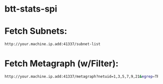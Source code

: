 # btt-stats-spi

# Fetch Subnets:
```bash
http://your.machine.ip.add:41337/subnet-list
```

# Fetch Metagraph (w/Filter):
```bash
http://your.machine.ip.add:41337/metagraph?netuid=1,3,5,7,9,21&egrep=TRUST&egrep=5G6F&egrep=5L7E&egrep=5C8J&egrep=5R7F
```

